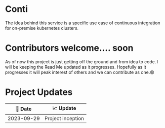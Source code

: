 # Conti
The idea behind this service is a specific use case of continuous integration for on-premise kubernetes clusters.

# Contributors welcome.... soon
As of now this project is just getting off the ground and from idea to code. I will be keeping the Read Me updated as it progresses. Hopefully as it progresses it will peak interest of others and we can contribute as one.:smile:

# Project Updates
|:calendar: Date|:chart_with_upwards_trend: Update|
|-|-|
|2023-09-29|Project inception|

